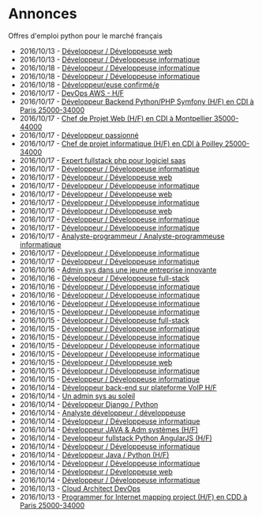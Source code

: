 # Annonces

Offres d'emploi python pour le marché français

* 2016/10/13 - [Développeur / Développeuse web](http://www.pyjobs.fr/jobs/details/3263/developpeur-developpeuse-web "Développeur / Développeuse web")
* 2016/10/13 - [Développeur / Développeuse informatique](http://www.pyjobs.fr/jobs/details/3265/developpeur-developpeuse-informatique "Développeur / Développeuse informatique")
* 2016/10/18 - [Développeur / Développeuse informatique](http://www.pyjobs.fr/jobs/details/3810/developpeur-developpeuse-informatique "Développeur / Développeuse informatique")
* 2016/10/18 - [Développeur / Développeuse informatique](http://www.pyjobs.fr/jobs/details/3811/developpeur-developpeuse-informatique "Développeur / Développeuse informatique")
* 2016/10/18 - [Développeur/euse confirmé/e](http://www.pyjobs.fr/jobs/details/3809/developpeur-euse-confirme-e "Développeur/euse confirmé/e")
* 2016/10/17 - [DevOps AWS - H/F](http://www.pyjobs.fr/jobs/details/3808/devops-aws-h-f "DevOps AWS - H/F")
* 2016/10/17 - [Développeur Backend Python/PHP Symfony (H/F) en CDI à Paris 25000-34000](http://www.pyjobs.fr/jobs/details/3801/developpeur-backend-python-php-symfony-h-f-en-cdi-a-paris-25000-34000 "Développeur Backend Python/PHP Symfony (H/F) en CDI à Paris 25000-34000")
* 2016/10/17 - [Chef de Projet Web (H/F) en CDI à Montpellier 35000-44000](http://www.pyjobs.fr/jobs/details/3802/chef-de-projet-web-h-f-en-cdi-a-montpellier-35000-44000 "Chef de Projet Web (H/F) en CDI à Montpellier 35000-44000")
* 2016/10/17 - [Développeur passionné](http://www.pyjobs.fr/jobs/details/3796/developpeur-passionne "Développeur passionné")
* 2016/10/17 - [Chef de projet informatique (H/F) en CDI à Poilley 25000-34000](http://www.pyjobs.fr/jobs/details/3797/chef-de-projet-informatique-h-f-en-cdi-a-poilley-25000-34000 "Chef de projet informatique (H/F) en CDI à Poilley 25000-34000")
* 2016/10/17 - [Expert fullstack php pour logiciel saas](http://www.pyjobs.fr/jobs/details/3793/expert-fullstack-php-pour-logiciel-saas "Expert fullstack php pour logiciel saas")
* 2016/10/17 - [Développeur / Développeuse informatique](http://www.pyjobs.fr/jobs/details/3803/developpeur-developpeuse-informatique "Développeur / Développeuse informatique")
* 2016/10/17 - [Développeur / Développeuse web](http://www.pyjobs.fr/jobs/details/3799/developpeur-developpeuse-web "Développeur / Développeuse web")
* 2016/10/17 - [Développeur / Développeuse informatique](http://www.pyjobs.fr/jobs/details/3798/developpeur-developpeuse-informatique "Développeur / Développeuse informatique")
* 2016/10/17 - [Développeur / Développeuse web](http://www.pyjobs.fr/jobs/details/3794/developpeur-developpeuse-web "Développeur / Développeuse web")
* 2016/10/17 - [Développeur / Développeuse informatique](http://www.pyjobs.fr/jobs/details/3805/developpeur-developpeuse-informatique "Développeur / Développeuse informatique")
* 2016/10/17 - [Développeur / Développeuse web](http://www.pyjobs.fr/jobs/details/3807/developpeur-developpeuse-web "Développeur / Développeuse web")
* 2016/10/17 - [Développeur / Développeuse informatique](http://www.pyjobs.fr/jobs/details/3800/developpeur-developpeuse-informatique "Développeur / Développeuse informatique")
* 2016/10/17 - [Développeur / Développeuse informatique](http://www.pyjobs.fr/jobs/details/3806/developpeur-developpeuse-informatique "Développeur / Développeuse informatique")
* 2016/10/17 - [Analyste-programmeur / Analyste-programmeuse informatique](http://www.pyjobs.fr/jobs/details/3804/analyste-programmeur-analyste-programmeuse-informatique "Analyste-programmeur / Analyste-programmeuse informatique")
* 2016/10/17 - [Développeur / Développeuse informatique](http://www.pyjobs.fr/jobs/details/3792/developpeur-developpeuse-informatique "Développeur / Développeuse informatique")
* 2016/10/17 - [Développeur / Développeuse informatique](http://www.pyjobs.fr/jobs/details/3795/developpeur-developpeuse-informatique "Développeur / Développeuse informatique")
* 2016/10/16 - [Admin sys dans une jeune entreprise innovante](http://www.pyjobs.fr/jobs/details/3791/admin-sys-dans-une-jeune-entreprise-innovante "Admin sys dans une jeune entreprise innovante")
* 2016/10/16 - [Développeur / Développeuse full-stack](http://www.pyjobs.fr/jobs/details/3790/developpeur-developpeuse-full-stack "Développeur / Développeuse full-stack")
* 2016/10/16 - [Développeur / Développeuse informatique](http://www.pyjobs.fr/jobs/details/3787/developpeur-developpeuse-informatique "Développeur / Développeuse informatique")
* 2016/10/16 - [Développeur / Développeuse informatique](http://www.pyjobs.fr/jobs/details/3788/developpeur-developpeuse-informatique "Développeur / Développeuse informatique")
* 2016/10/16 - [Développeur / Développeuse informatique](http://www.pyjobs.fr/jobs/details/3789/developpeur-developpeuse-informatique "Développeur / Développeuse informatique")
* 2016/10/15 - [Développeur / Développeuse informatique](http://www.pyjobs.fr/jobs/details/3783/developpeur-developpeuse-informatique "Développeur / Développeuse informatique")
* 2016/10/15 - [Développeur / Développeuse full-stack](http://www.pyjobs.fr/jobs/details/3779/developpeur-developpeuse-full-stack "Développeur / Développeuse full-stack")
* 2016/10/15 - [Développeur / Développeuse informatique](http://www.pyjobs.fr/jobs/details/3782/developpeur-developpeuse-informatique "Développeur / Développeuse informatique")
* 2016/10/15 - [Développeur / Développeuse informatique](http://www.pyjobs.fr/jobs/details/3781/developpeur-developpeuse-informatique "Développeur / Développeuse informatique")
* 2016/10/15 - [Développeur / Développeuse informatique](http://www.pyjobs.fr/jobs/details/3780/developpeur-developpeuse-informatique "Développeur / Développeuse informatique")
* 2016/10/15 - [Développeur / Développeuse informatique](http://www.pyjobs.fr/jobs/details/3786/developpeur-developpeuse-informatique "Développeur / Développeuse informatique")
* 2016/10/15 - [Développeur / Développeuse web](http://www.pyjobs.fr/jobs/details/3778/developpeur-developpeuse-web "Développeur / Développeuse web")
* 2016/10/15 - [Développeur / Développeuse informatique](http://www.pyjobs.fr/jobs/details/3785/developpeur-developpeuse-informatique "Développeur / Développeuse informatique")
* 2016/10/15 - [Développeur / Développeuse informatique](http://www.pyjobs.fr/jobs/details/3784/developpeur-developpeuse-informatique "Développeur / Développeuse informatique")
* 2016/10/14 - [Développeur back-end sur plateforme VoIP H/F](http://www.pyjobs.fr/jobs/details/3776/developpeur-back-end-sur-plateforme-voip-h-f "Développeur back-end sur plateforme VoIP H/F")
* 2016/10/14 - [Un admin sys au soleil](http://www.pyjobs.fr/jobs/details/3775/un-admin-sys-au-soleil "Un admin sys au soleil")
* 2016/10/14 - [Développeur Django / Python](http://www.pyjobs.fr/jobs/details/3771/developpeur-django-python "Développeur Django / Python")
* 2016/10/14 - [Analyste développeur / développeuse](http://www.pyjobs.fr/jobs/details/3768/analyste-developpeur-developpeuse "Analyste développeur / développeuse")
* 2016/10/14 - [Développeur / Développeuse informatique](http://www.pyjobs.fr/jobs/details/3767/developpeur-developpeuse-informatique "Développeur / Développeuse informatique")
* 2016/10/14 - [Développeur JAVA & Adm systèmes (H/F)](http://www.pyjobs.fr/jobs/details/3774/developpeur-java-adm-systemes-h-f "Développeur JAVA & Adm systèmes (H/F)")
* 2016/10/14 - [Developpeur fullstack Python AngularJS (H/F)](http://www.pyjobs.fr/jobs/details/3777/developpeur-fullstack-python-angularjs-h-f "Developpeur fullstack Python AngularJS (H/F)")
* 2016/10/14 - [Développeur / Développeuse informatique](http://www.pyjobs.fr/jobs/details/3772/developpeur-developpeuse-informatique "Développeur / Développeuse informatique")
* 2016/10/14 - [Développeur Java / Python (H/F)](http://www.pyjobs.fr/jobs/details/3769/developpeur-java-python-h-f "Développeur Java / Python (H/F)")
* 2016/10/14 - [Développeur / Développeuse informatique](http://www.pyjobs.fr/jobs/details/3773/developpeur-developpeuse-informatique "Développeur / Développeuse informatique")
* 2016/10/14 - [Développeur / Développeuse web](http://www.pyjobs.fr/jobs/details/3770/developpeur-developpeuse-web "Développeur / Développeuse web")
* 2016/10/14 - [Développeur / Développeuse informatique](http://www.pyjobs.fr/jobs/details/3766/developpeur-developpeuse-informatique "Développeur / Développeuse informatique")
* 2016/10/13 - [Cloud Architect DevOps](http://www.pyjobs.fr/jobs/details/3764/cloud-architect-devops "Cloud Architect DevOps")
* 2016/10/13 - [Programmer for Internet mapping project (H/F) en CDD à Paris 25000-34000](http://www.pyjobs.fr/jobs/details/3763/programmer-for-internet-mapping-project-h-f-en-cdd-a-paris-25000-34000 "Programmer for Internet mapping project (H/F) en CDD à Paris 25000-34000")

